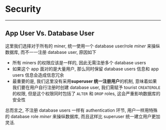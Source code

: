 # Security

---

## App User Vs. Database User

这里我们选择对于所有的 miner, 统一使用一个 database user/role *miner* 来操纵数据库, 而不一一注册 database user, 原因如下

* 所有 miners 的权限应该是一样的, 因此无需注册多个 database users
* 如果这个 app 面对的是大量用户, 那么同时保留 database users 信息和 app users 信息会造成信息冗余
* 最重要的是, 我们这里没有采用**superuser 统一注册用户**的机制, 意味着如果我们要在用户自行注册时创建 database user, 我们需赋予 tourist `CREATEROLE` 的权限, 但是这个权限同时包括了 `ALTER` 和 `DROP` roles, 这会严重影响数据库的安全性

总而言之, 不注册 database users 一样有 authentication 环节, 用户一样用特殊的 database role *miner* 来操纵数据库, 而且这样比 superuser 统一建立用户更加灵活.